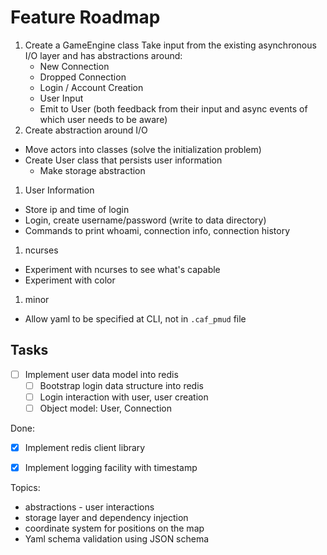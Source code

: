 # Feature Roadmap

1. Create a GameEngine class
  Take input from the existing asynchronous I/O layer and has abstractions around:
    - New Connection
    - Dropped Connection
    - Login / Account Creation
    - User Input
    - Emit to User (both feedback from their input and async events of which user needs to be aware)
1. Create abstraction around I/O
  - Move actors into classes (solve the initialization problem)
  - Create User class that persists user information
    - Make storage abstraction
1. User Information
  -  Store ip and time of login
  -  Login, create username/password (write to data directory) 
  -  Commands to print whoami, connection info, connection history
1. ncurses
  - Experiment with ncurses to see what's capable
  - Experiment with color
1. minor
  - Allow yaml to be specified at CLI, not in `.caf_pmud` file

## Tasks

- [ ] Implement user data model into redis
  - [ ] Bootstrap login data structure into redis
  - [ ] Login interaction with user, user creation
  - [ ] Object model: User, Connection

Done:

- [x] Implement redis client library
- [x] Implement logging facility with timestamp


Topics:

- abstractions - user interactions
- storage layer and dependency injection
- coordinate system for positions on the map
- Yaml schema validation using JSON schema

